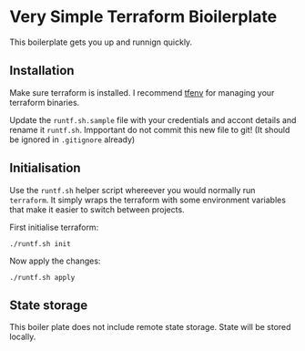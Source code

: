 # Very Simple Terraform Bioilerplate
This boilerplate gets you up and runnign quickly. 


## Installation
Make sure terraform is installed. I recommend [tfenv](https://github.com/tfutils/tfenv) for managing your terraform binaries.

Update the `runtf.sh.sample` file with your credentials and accont details and rename it `runtf.sh`. Impportant do not commit this new file to git! (It should be ignored in `.gitignore` already)


## Initialisation
Use the `runtf.sh` helper script whereever you would normally run `terraform`. It simply wraps the terraform with some environment variables that make it easier to switch between projects.

First initialise terraform:
```
./runtf.sh init
```

Now apply the changes:
```
./runtf.sh apply
```

## State storage
This boiler plate does not include remote state storage. State will be stored locally.

